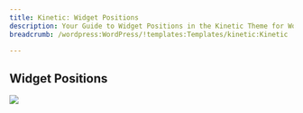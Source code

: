 ```yaml
---
title: Kinetic: Widget Positions
description: Your Guide to Widget Positions in the Kinetic Theme for WordPress
breadcrumb: /wordpress:WordPress/!templates:Templates/kinetic:Kinetic

---
```


Widget Positions
-----

![][positions]

[positions]: assets/positions.jpg